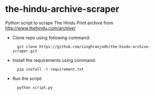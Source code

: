 # the-hindu-archive-scraper
Python script to scrape The Hindu Print archive from http://www.thehindu.com/archive/

- Clone repo using following command:
  ```
    git clone https://github.com/singhranjodh/the-hindu-archive-scraper.git
  ```
- Install the requirements using command:
  ```
    pip install -r requirement.txt
  ```
- Run the script:
  ```
    python script.py
  ```
